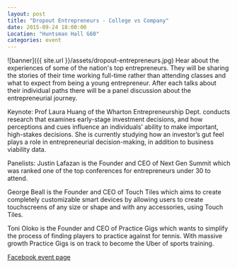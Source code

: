 ```yaml
---
layout: post
title: "Dropout Entrepreneurs - College vs Company"
date: 2015-09-24 18:00:00
Location: "Huntsman Hall G60"
categories: event
---
```

![banner]({{ site.url }}/assets/dropout-entrepreneurs.jpg)
Hear about the experiences of some of the nation's top entrepreneurs. They will be sharing the stories of their time working full-time rather than attending classes and what to expect from being a young entrepreneur. After each talks about their individual paths there will be a panel discussion about the entrepreneurial journey.

Keynote:
Prof Laura Huang of the Wharton Entrepreneurship Dept. conducts research that examines early-stage investment decisions, and how perceptions and cues influence an individuals’ ability to make important, high-stakes decisions. She is currently studying how an investor’s gut feel plays a role in entrepreneurial decision-making, in addition to business viability data. 

Panelists:
Justin Lafazan is the Founder and CEO of Next Gen Summit which was ranked one of the top conferences for entrepreneurs under 30 to attend.

George Beall is the Founder and CEO of Touch Tiles which aims to create completely customizable smart devices by allowing users to create touchscreens of any size or shape and with any accessories, using Touch Tiles.

Toni Oloko is the Founder and CEO of Practice Gigs which wants to simplify the process of finding players to practice against for tennis. With massive growth Practice Gigs is on track to become the Uber of sports training.

[Facebook event page](https://www.facebook.com/events/669390053196601/)
